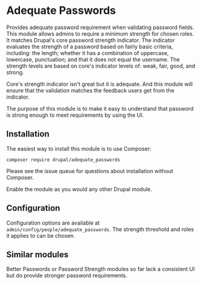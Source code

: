 Adequate Passwords
==================

Provides adequate password requirement when validating password fields. This module
allows admins to require a minimum strength for chosen roles. It matches
Drupal's core password strength indicator. The indicator evaluates the strength of a
password based on fairly basic criteria, including: the length; whether it has a
combination of uppercase, lowercase, punctuation; and that it does not equal the
username. The strength levels are based on core's indicator levels of: weak, fair,
good, and strong.

Core's strength indicator isn't great but it is adequate. And this module will
ensure that the validation matches the feedback users get from the indicator.

The purpose of this module is to make it easy to understand that password is strong
enough to meet requirements by using the UI.

Installation
------------

The easiest way to install this module is to use Composer:

    composer require drupal/adequate_passwords

Please see the issue queue for questions about installation without Composer.

Enable the module as you would any other Drupal module.

Configuration
-------------

Configuration options are available at `admin/config/people/adequate_passwords`. The
strength threshold and roles it applies to can be chosen.

Similar modules
---------------

Better Passwords or Password Strength modules so far lack a consistent UI but do
provide stronger password requirements.
